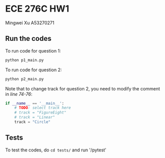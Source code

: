 # ECE 276C HW1
Mingwei Xu A53270271

## Run the codes
To run code for question 1:

```bash
python p1_main.py
```

To run code for question 2:

```bash
python p2_main.py
```

Note that to change track for question 2, you need to modify the comment in *line 74-76*:

```python
if __name__ == '__main__':
    # TODO: select track here
    # track = "FigureEight"
    # track = "Linear"
    track = "Circle"
```

## Tests

To test the codes, do `cd tests/` and run '/pytest'

